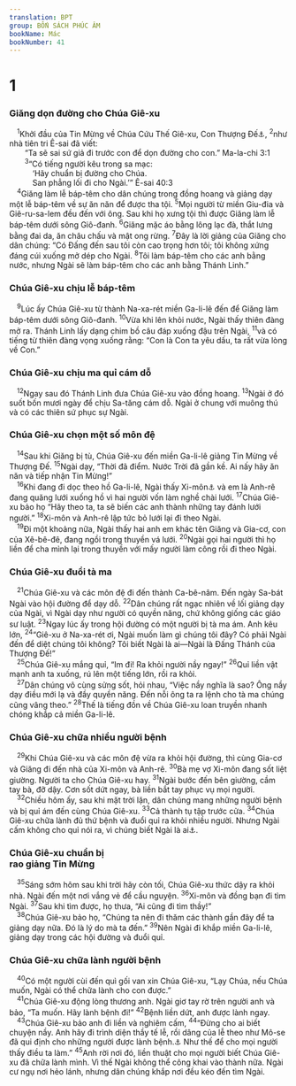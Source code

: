 ```yaml
---
translation: BPT
group: BỐN SÁCH PHÚC ÂM
bookName: Mác 
bookNumber: 41
---
```


<div class="title"><h1>1</h1><h3>Giăng dọn đường cho Chúa Giê-xu</h3></div>
<span class="verse mac_1_1"> <sup>1</sup>Khởi đầu của Tin Mừng về Chúa Cứu Thế Giê-xu, Con Thượng Đế<a data-toggle="tooltip" data-placement="bottom" title="Vài bản cũ Hi-lạp không có ghi danh từ nầy.">⚓</a>,</span>
<span class="verse mac_1_2"><sup>2</sup>như nhà tiên tri Ê-sai đã viết:<br/>  “Ta sẽ sai sứ giả đi trước con để dọn đường cho con.” Ma-la-chi 3:1<br/></span>
<span class="verse mac_1_3">  <sup>3</sup>“Có tiếng người kêu trong sa mạc:<br/>   ‘Hãy chuẩn bị đường cho Chúa.<br/>   San phẳng lối đi cho Ngài.’” Ê-sai 40:3<br/></span>
<span class="verse mac_1_4"> <sup>4</sup>Giăng làm lễ báp-têm cho dân chúng trong đồng hoang và giảng dạy một lễ báp-têm về sự ăn năn để được tha tội.</span>
<span class="verse mac_1_5"><sup>5</sup>Mọi người từ miền Giu-đia và Giê-ru-sa-lem đều đến với ông. Sau khi họ xưng tội thì được Giăng làm lễ báp-têm dưới sông Giô-đanh.</span>
<span class="verse mac_1_6"><sup>6</sup>Giăng mặc áo bằng lông lạc đà, thắt lưng bằng đai da, ăn châu chấu và mật ong rừng.</span>
<span class="verse mac_1_7"><sup>7</sup>Đây là lời giảng của Giăng cho dân chúng: “Có Đấng đến sau tôi còn cao trọng hơn tôi; tôi không xứng đáng cúi xuống mở dép cho Ngài.</span>
<span class="verse mac_1_8"><sup>8</sup>Tôi làm báp-têm cho các anh bằng nước, nhưng Ngài sẽ làm báp-têm cho các anh bằng Thánh Linh.”<br/></span>
<div class="title"><h3>Chúa Giê-xu chịu lễ báp-têm</h3></div>
<span class="verse mac_1_9"> <sup>9</sup>Lúc ấy Chúa Giê-xu từ thành Na-xa-rét miền Ga-li-lê đến để Giăng làm báp-têm dưới sông Giô-đanh.</span>
<span class="verse mac_1_10"><sup>10</sup>Vừa khi lên khỏi nước, Ngài thấy thiên đàng mở ra. Thánh Linh lấy dạng chim bồ câu đáp xuống đậu trên Ngài,</span>
<span class="verse mac_1_11"><sup>11</sup>và có tiếng từ thiên đàng vọng xuống rằng: “Con là Con ta yêu dấu, ta rất vừa lòng về Con.”<br/></span>
<div class="title"><h3>Chúa Giê-xu chịu ma quỉ cám dỗ</h3></div>
<span class="verse mac_1_12"> <sup>12</sup>Ngay sau đó Thánh Linh đưa Chúa Giê-xu vào đồng hoang.</span>
<span class="verse mac_1_13"><sup>13</sup>Ngài ở đó suốt bốn mươi ngày để chịu Sa-tăng cám dỗ. Ngài ở chung với muông thú và có các thiên sứ phục sự Ngài.<br/></span>
<div class="title"><h3>Chúa Giê-xu chọn một số môn đệ</h3></div>
<span class="verse mac_1_14"> <sup>14</sup>Sau khi Giăng bị tù, Chúa Giê-xu đến miền Ga-li-lê giảng Tin Mừng về Thượng Đế.</span>
<span class="verse mac_1_15"><sup>15</sup>Ngài dạy, “Thời đã điểm. Nước Trời đã gần kề. Ai nấy hãy ăn năn và tiếp nhận Tin Mừng!”<br/></span>
<span class="verse mac_1_16"> <sup>16</sup>Khi đang đi dọc theo hồ Ga-li-lê, Ngài thấy Xi-môn<a data-toggle="tooltip" data-placement="bottom" title="Tên khác của Xi-môn là Phia-rơ. Xem thêm các câu 29, 36.">⚓</a> và em là Anh-rê đang quăng lưới xuống hồ vì hai người vốn làm nghề chài lưới.</span>
<span class="verse mac_1_17"><sup>17</sup>Chúa Giê-xu bảo họ “Hãy theo ta, ta sẽ biến các anh thành những tay đánh lưới người.”</span>
<span class="verse mac_1_18"><sup>18</sup>Xi-môn và Anh-rê lập tức bỏ lưới lại đi theo Ngài.<br/></span>
<span class="verse mac_1_19"> <sup>19</sup>Đi một khoảng nữa, Ngài thấy hai anh em khác tên Giăng và Gia-cơ, con của Xê-bê-đê, đang ngồi trong thuyền vá lưới.</span>
<span class="verse mac_1_20"><sup>20</sup>Ngài gọi hai người thì họ liền để cha mình lại trong thuyền với mấy người làm công rồi đi theo Ngài.<br/></span>
<div class="title"><h3>Chúa Giê-xu đuổi tà ma</h3></div>
<span class="verse mac_1_21"> <sup>21</sup>Chúa Giê-xu và các môn đệ đi đến thành Ca-bê-nâm. Đến ngày Sa-bát Ngài vào hội đường để dạy dỗ.</span>
<span class="verse mac_1_22"><sup>22</sup>Dân chúng rất ngạc nhiên về lối giảng dạy của Ngài, vì Ngài dạy như người có quyền năng, chứ không giống các giáo sư luật.</span>
<span class="verse mac_1_23"><sup>23</sup>Ngay lúc ấy trong hội đường có một người bị tà ma ám. Anh kêu lớn,</span>
<span class="verse mac_1_24"><sup>24</sup>“Giê-xu ở Na-xa-rét ơi, Ngài muốn làm gì chúng tôi đây? Có phải Ngài đến để diệt chúng tôi không? Tôi biết Ngài là ai—Ngài là Đấng Thánh của Thượng Đế!”<br/></span>
<span class="verse mac_1_25"> <sup>25</sup>Chúa Giê-xu mắng quỉ, “Im đi! Ra khỏi người nầy ngay!”</span>
<span class="verse mac_1_26"><sup>26</sup>Quỉ liền vật mạnh anh ta xuống, rú lên một tiếng lớn, rồi ra khỏi.<br/></span>
<span class="verse mac_1_27"> <sup>27</sup>Dân chúng vô cùng sửng sốt, hỏi nhau, “Việc nầy nghĩa là sao? Ông nầy dạy điều mới lạ và đầy quyền năng. Đến nỗi ông ta ra lệnh cho tà ma chúng cũng vâng theo.”</span>
<span class="verse mac_1_28"><sup>28</sup>Thế là tiếng đồn về Chúa Giê-xu loan truyền nhanh chóng khắp cả miền Ga-li-lê.<br/></span>
<div class="title"><h3>Chúa Giê-xu chữa nhiều người bệnh</h3></div>
<span class="verse mac_1_29"> <sup>29</sup>Khi Chúa Giê-xu và các môn đệ vừa ra khỏi hội đường, thì cùng Gia-cơ và Giăng đi đến nhà của Xi-môn và Anh-rê.</span>
<span class="verse mac_1_30"><sup>30</sup>Bà mẹ vợ Xi-môn đang sốt liệt giường. Người ta cho Chúa Giê-xu hay.</span>
<span class="verse mac_1_31"><sup>31</sup>Ngài bước đến bên giường, cầm tay bà, đỡ dậy. Cơn sốt dứt ngay, bà liền bắt tay phục vụ mọi người.<br/></span>
<span class="verse mac_1_32"> <sup>32</sup>Chiều hôm ấy, sau khi mặt trời lặn, dân chúng mang những người bệnh và bị quỉ ám đến cùng Chúa Giê-xu.</span>
<span class="verse mac_1_33"><sup>33</sup>Cả thành tụ tập trước cửa.</span>
<span class="verse mac_1_34"><sup>34</sup>Chúa Giê-xu chữa lành đủ thứ bệnh và đuổi quỉ ra khỏi nhiều người. Nhưng Ngài cấm không cho quỉ nói ra, vì chúng biết Ngài là ai<a data-toggle="tooltip" data-placement="bottom" title="Nghĩa là ma quỉ biết rằng Chúa Giê-xu là Đấng Cứu Thế, con của Thượng Đế.">⚓</a>.<br/></span>
<div class="title"><h3>Chúa Giê-xu chuẩn bị<br/>rao giảng Tin Mừng</h3></div>
<span class="verse mac_1_35"> <sup>35</sup>Sáng sớm hôm sau khi trời hãy còn tối, Chúa Giê-xu thức dậy ra khỏi nhà. Ngài đến một nơi vắng vẻ để cầu nguyện.</span>
<span class="verse mac_1_36"><sup>36</sup>Xi-môn và đồng bạn đi tìm Ngài.</span>
<span class="verse mac_1_37"><sup>37</sup>Sau khi tìm được, họ thưa, “Ai cũng đi tìm thầy!”<br/></span>
<span class="verse mac_1_38"> <sup>38</sup>Chúa Giê-xu bảo họ, “Chúng ta nên đi thăm các thành gần đây để ta giảng dạy nữa. Đó là lý do mà ta đến.”</span>
<span class="verse mac_1_39"><sup>39</sup>Nên Ngài đi khắp miền Ga-li-lê, giảng dạy trong các hội đường và đuổi quỉ.<br/></span>
<div class="title"><h3>Chúa Giê-xu chữa lành người bệnh</h3></div>
<span class="verse mac_1_40"> <sup>40</sup>Có một người cùi đến quì gối van xin Chúa Giê-xu, “Lạy Chúa, nếu Chúa muốn, Ngài có thể chữa lành cho con được.”<br/></span>
<span class="verse mac_1_41"> <sup>41</sup>Chúa Giê-xu động lòng thương anh. Ngài giơ tay rờ trên người anh và bảo, “Ta muốn. Hãy lành bệnh đi!”</span>
<span class="verse mac_1_42"><sup>42</sup>Bệnh liền dứt, anh được lành ngay.<br/></span>
<span class="verse mac_1_43"> <sup>43</sup>Chúa Giê-xu bảo anh đi liền và nghiêm cấm,</span>
<span class="verse mac_1_44"><sup>44</sup>“Đừng cho ai biết chuyện nầy. Anh hãy đi trình diện thầy tế lễ, rồi dâng của lễ theo như Mô-se đã qui định cho những người được lành bệnh.<a data-toggle="tooltip" data-placement="bottom" title="Xem thêm Lê-vi 14:1–32.">⚓</a> Như thế để cho mọi người thấy điều ta làm.”</span>
<span class="verse mac_1_45"><sup>45</sup>Anh rời nơi đó, liền thuật cho mọi người biết Chúa Giê-xu đã chữa lành mình. Vì thế Ngài không thể công khai vào thành nữa. Ngài cư ngụ nơi hẻo lánh, nhưng dân chúng khắp nơi đều kéo đến tìm Ngài.<br/></span>
